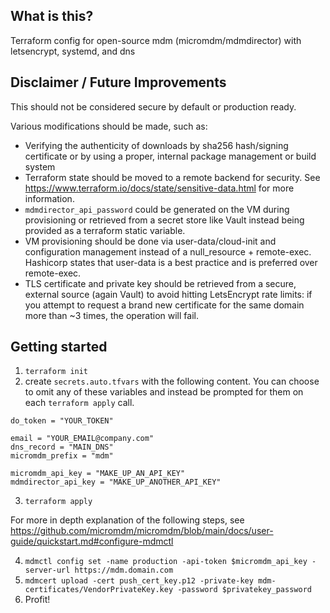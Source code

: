 ## What is this? 

Terraform config for open-source mdm (micromdm/mdmdirector) with letsencrypt, systemd, and dns

## Disclaimer / Future Improvements

This should not be considered secure by default or production ready. 

Various modifications should be made, such as: 
- Verifying the authenticity of downloads by sha256 hash/signing certificate or by using a proper, internal package management or build system
- Terraform state should be moved to a remote backend for security. See https://www.terraform.io/docs/state/sensitive-data.html for more information.
- `mdmdirector_api_password` could be generated on the VM during provisioning or retrieved from a secret store like Vault instead being provided as a terraform static variable.
- VM provisioning should be done via user-data/cloud-init and configuration management instead of a null_resource + remote-exec. Hashicorp states that user-data is a best practice and is preferred over remote-exec.
- TLS certificate and private key should be retrieved from a secure, external source (again Vault) to avoid hitting LetsEncrypt rate limits: if you attempt to request a brand new certificate for the same domain more than ~3 times, the operation will fail. 

## Getting started

1. `terraform init`
2. create `secrets.auto.tfvars` with the following content. You can choose to omit any of these variables and instead be prompted for them on each `terraform apply` call.
```
do_token = "YOUR_TOKEN"

email = "YOUR_EMAIL@company.com"
dns_record = "MAIN_DNS"
micromdm_prefix = "mdm"

micromdm_api_key = "MAKE_UP_AN_API_KEY"
mdmdirector_api_key = "MAKE_UP_ANOTHER_API_KEY"

```
3. `terraform apply`

For more in depth explanation of the following steps, see https://github.com/micromdm/micromdm/blob/main/docs/user-guide/quickstart.md#configure-mdmctl

4. `mdmctl config set -name production -api-token $micromdm_api_key -server-url https://mdm.domain.com`
5. ```mdmcert upload -cert push_cert_key.p12 -private-key mdm-certificates/VendorPrivateKey.key -password $privatekey_password```
6. Profit! 
